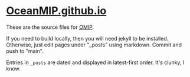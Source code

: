 # [OceanMIP.github.io](https://OceanMIP.github.io)

These are the source files for [OMIP](https://OceanMIP.github.io).

If you need to build locally, then you will need jekyll to be installed. Otherwise, just edit pages under "_posts" using markdown. Commit and push to "main".

Entries in `_posts` are dated and displayed in latest-first order. It's clunky, I know.
